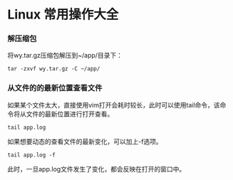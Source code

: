 # Linux 常用操作大全



### 解压缩包

将wy.tar.gz压缩包解压到~/app/目录下：

```shell
tar -zxvf wy.tar.gz -C ~/app/
```

### 从文件的的最新位置查看文件

如果某个文件太大，直接使用vim打开会耗时较长，此时可以使用tail命令，该命令将从文件的最新位置进行打开查看。

```shell
tail app.log
```

如果想要动态的查看文件的最新变化，可以加上-f选项。

```shell
tail app.log -f
```

此时，一旦app.log文件发生了变化，都会反映在打开的窗口中。